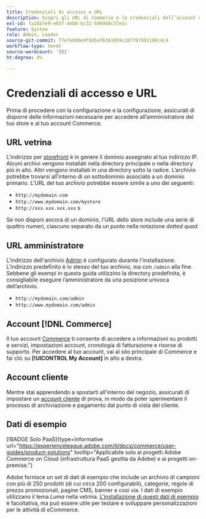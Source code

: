 ```yaml
---
title: Credenziali di accesso e URL
description: Scopri gli URL di Commerce e le credenziali dell’account utilizzati per accedere all’amministratore e alla vetrina.
exl-id: fa16b7e9-e05f-4eb8-bc32-596946c57e1c
feature: System
role: Admin, Leader
source-git-commit: 77e7eb00e9f8d5af6361059c287707993180c4c4
workflow-type: tm+mt
source-wordcount: '351'
ht-degree: 0%

---
```


# Credenziali di accesso e URL

Prima di procedere con la configurazione e la configurazione, assicurati di disporre delle informazioni necessarie per accedere all’amministratore del tuo store e al tuo account Commerce.

## URL vetrina

L&#39;indirizzo per [storefront](storefront.md) è in genere il dominio assegnato al tuo indirizzo IP. Alcuni archivi vengono installati nella directory principale o nella directory più in alto. Altri vengono installati in una directory sotto la radice. L’archivio potrebbe trovarsi all’interno di un sottodominio associato a un dominio primario. L&#39;URL del tuo archivio potrebbe essere simile a uno dei seguenti:

- `http://mydomain.com`
- `http://www.mydomain.com/mystore`
- `http://xxx.xxx.xxx.xxx` s

Se non disponi ancora di un dominio, l&#39;URL dello store include una serie di quattro numeri, ciascuno separato da un punto nella notazione _dotted quad_.

## URL amministratore

L&#39;indirizzo dell&#39;archivio [Admin](admin.md) è configurato durante l&#39;installazione. L&#39;indirizzo predefinito è lo stesso del tuo archivio, ma con `/admin` alla fine. Sebbene gli esempi in questa guida utilizzino la directory predefinita, è consigliabile eseguire l’amministratore da una posizione univoca dell’archivio.

- `http://mydomain.com/admin`
- `http://www.mydomain.com/admin`

## Account [!DNL Commerce]

Il tuo account [Commerce](commerce-account-create.md) ti consente di accedere a informazioni su prodotti e servizi, impostazioni account, cronologia di fatturazione e risorse di supporto. Per accedere al tuo account, vai al sito principale di Commerce e fai clic su **[!UICONTROL My Account]** in alto a destra.

## Account cliente

Mentre stai apprendendo a spostarti all&#39;interno del negozio, assicurati di impostare un [account cliente](../customers/account-dashboard.md) di prova, in modo da poter sperimentare il processo di archiviazione e pagamento dal punto di vista del cliente.

## Dati di esempio

[!BADGE Solo PaaS]{type=Informative url="https://experienceleague.adobe.com/it/docs/commerce/user-guides/product-solutions" tooltip="Applicabile solo ai progetti Adobe Commerce on Cloud (infrastruttura PaaS gestita da Adobe) e ai progetti on-premise."}

Adobe fornisce un set di dati di esempio che include un archivio di campioni con più di 250 prodotti (di cui circa 200 configurabili), categorie, regole di prezzo promozionali, pagine CMS, banner e così via. I dati di esempio utilizzano il tema _Luma_ nella vetrina. [L&#39;installazione di questi dati di esempio](https://experienceleague.adobe.com/docs/commerce-operations/installation-guide/next-steps/sample-data/overview.html?lang=it) è facoltativa, ma può essere utile per testare e sviluppare personalizzazioni per le attività di eCommerce.

